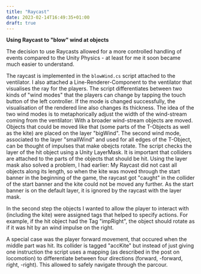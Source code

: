 ```yaml
---
title: "Raycast"
date: 2023-02-14T16:49:35+01:00
draft: true
---
```


**Using Raycast to "blow" wind at objects**


The decision to use Raycasts allowed for a more controlled handling of events compared to the Unity Physics - at least for me it soon became much easier to understand. 

<!-- TODO: Introduction to Raycast -->


The raycast is implemented in the ```blowWind.cs``` script attached to the ventilator. I also attached a Line-Renderer-Component to the ventilator that visualises the ray for the players. 
The script differentiates between two kinds of "wind modes" that the players can change by tapping the touch button of the left controller. If the mode is changed successfully, the visualisation of the rendered line also changes its thickness. The idea of the two wind modes is to metaphorically adjust the width of the wind-stream coming from the ventilator: With a broader wind-stream objects are moved. Objects that could be moved like that (some parts of the T-Objects as well as the kite) are placed on the layer "bigWind". The second wind mode, associated to the layer "smallWind" and used for all edges of the T-Object, can be thought of impulses that make obejcts rotate. 
The script checks the layer of the hit object using a Unity LayerMask. It is important that colliders are attached to the parts of the objects that should be hit. Using the layer mask also solved a problem, I had earlier: My Raycast did not cast all objects along its length, so when the kite was moved through the start banner in the beginning of the game, the raycast got "caught" in the collider of the start banner and the kite could not be moved any further. As the start banner is on the default layer, it is ignored by the raycast with the layer mask. 

<!-- TODO: hier bilder aus final pres. einbinden-->

In the second step the objects I wanted to allow the player to interact with (including the kite) were assigned tags that helped to specify actions. For example, if the hit object had the Tag "impRight", the object should rotate as if it was hit by an wind impulse on the right. 

<!-- TODO: maybe add code example? -->

A special case was the player forward movement, that occured when the middle part was hit. Its collider is tagged "accKite" but instead of just giving one instruction the script uses a mapping (as described in the post on locomotion) to differentiate between four directions (forward, -forward, right, -right). This allowed to safely navigate through the parcour.
